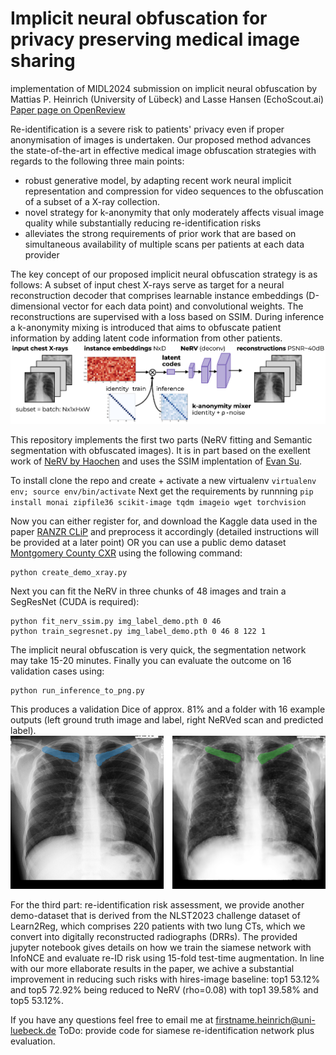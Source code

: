 # Implicit neural obfuscation for privacy preserving medical image sharing
implementation of MIDL2024 submission on implicit neural obfuscation 
by Mattias P. Heinrich (University of Lübeck) and Lasse Hansen (EchoScout.ai)
[Paper page on OpenReview](https://openreview.net/forum?id=Q5CTUZHp5U)

Re-identification is a severe risk to patients' privacy even if proper anonymisation of images is undertaken. Our proposed method advances the state-of-the-art in effective medical image obfuscation strategies with regards to the following three main points:
* robust generative model, by adapting recent work neural implicit representation and compression for video sequences to the obfuscation of a subset of a X-ray collection.
* novel strategy for k-anonymity that only moderately affects visual image quality while substantially reducing re-identification risks
* alleviates the strong requirements of prior work that are based on simultaneous availability of multiple scans per patients at each data provider

The key concept of our proposed implicit neural obfuscation strategy is as follows: A subset of input chest X-rays serve as target for a neural reconstruction decoder that comprises learnable instance embeddings (D-dimensional vector for each data point) and convolutional weights. The reconstructions are supervised with a loss based on SSIM. During inference a k-anonymity mixing is introduced that aims to obfuscate patient information by adding latent code information from other patients.
![concept](https://github.com/mattiaspaul/neuralObfuscation/blob/main/midl2024_neural_obfuscation.png?raw=true)

This repository implements the first two parts (NeRV fitting and Semantic segmentation with obfuscated images). It is in part based on  the exellent work of [NeRV by Haochen](https://github.com/haochen-rye/NeRV) and uses the SSIM implentation of [Evan Su](https://github.com/Po-Hsun-Su/pytorch-ssim).

To install clone the repo and create + activate a new virtualenv ``virtualenv env; source env/bin/activate``
Next get the requirements by runnning ``pip install monai zipfile36 scikit-image tqdm imageio wget torchvision``

Now you can either register for, and download the Kaggle data used in the paper [RANZR CLiP](https://www.kaggle.com/c/ranzcr-clip-catheter-line-classification/data) and preprocess it accordingly (detailed instructions will be provided at a later point) OR you can use a public demo dataset [Montgomery County CXR](https://data.lhncbc.nlm.nih.gov/public/Tuberculosis-Chest-X-ray-Datasets/Montgomery-County-CXR-Set/MontgomerySet/index.html) using the following command:
```
python create_demo_xray.py
```
Next you can fit the NeRV in three chunks of 48 images and train a SegResNet (CUDA is required):
```
python fit_nerv_ssim.py img_label_demo.pth 0 46
python train_segresnet.py img_label_demo.pth 0 46 8 122 1
```
The implicit neural obfuscation is very quick, the segmentation network may take 15-20 minutes.
Finally you can evaluate the outcome on 16 validation cases using:
```
python run_inference_to_png.py
```
This produces a validation Dice of approx. 81% and a folder with 16 example outputs (left ground truth image and label, right NeRVed scan and predicted label).
![visual](https://github.com/mattiaspaul/neuralObfuscation/blob/main/example_segout_0.png?raw=true)

For the third part: re-identification risk assessment, we provide another demo-dataset that is derived from the NLST2023 challenge dataset of Learn2Reg, which comprises 220 patients with two lung CTs, which we convert into digitally reconstructed radiographs (DRRs). The provided jupyter notebook gives details on how we train the siamese network with InfoNCE and evaluate re-ID risk using 15-fold test-time augmentation. In line with our more ellaborate results in the paper, we achive a substantial improvement in reducing such risks with hires-image baseline:  top1 53.12% and top5 72.92% being reduced to NeRV (rho=0.08) with top1 39.58% and top5 53.12%.
 

If you have any questions feel free to email me at firstname.heinrich@uni-luebeck.de
ToDo: provide code for siamese re-identification network plus evaluation.




